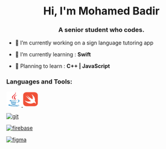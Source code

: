 <h1 align="center">Hi, I'm Mohamed Badir</h1>
<h3 align="center">A senior student who codes.</h3>

- 🔭 I’m currently working on a sign language tutoring app

- 🌱 I’m currently learning : **Swift**

- 👀 Planning to learn : **C++ | JavaScript**
  
<h3 align="left">Languages and Tools:</h3>

<p align=“left”> <a href="https://www.java.com" target="_blank" rel="noreferrer"> <img src="https://raw.githubusercontent.com/devicons/devicon/master/icons/java/java-original.svg" alt="java" width="40" height="40"/> </a> <a href="https://developer.apple.com/swift/" target="_blank" rel="noreferrer"> <img src="https://raw.githubusercontent.com/devicons/devicon/master/icons/swift/swift-original.svg" alt="swift" width="40" height="40"/> </a>

<a href="https://git-scm.com/" target="_blank" rel="noreferrer"> <img src="https://www.vectorlogo.zone/logos/git-scm/git-scm-icon.svg" alt="git" width="40" height="40"/> </a>

<a href="https://firebase.google.com/" target="_blank" rel="noreferrer"> <img src="https://www.vectorlogo.zone/logos/firebase/firebase-icon.svg" alt="firebase" width="40" height="40"/> </a>

<a href="https://www.figma.com/" target="_blank" rel="noreferrer"> <img src="https://www.vectorlogo.zone/logos/figma/figma-icon.svg" alt="figma" width="40" height="40"/> </a> <!-- <a href="https://www.flutterflow.io/" target="_blank" rel="noreferrer"> <img src="https://app.flutterflow.io/images/ff_logo_small.png" alt="flutterflow" width="40" height="40"/> </a> </p> -->
